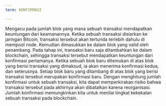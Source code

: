 ```yaml
---
term: KONFIRMASI

---
```

Mengacu pada jumlah blok yang mana sebuah transaksi mendapatkan keuntungan dari keamanannya. Ketika sebuah transaksi disiarkan ke jaringan Bitcoin, transaksi tersebut akan tertunda terlebih dahulu di mempool node. Kemudian dimasukkan ke dalam blok yang valid oleh penambang. Pada tahap ini, transaksi baru saja ditambahkan ke dalam blockchain, sehingga transaksi tersebut mendapatkan keuntungan dari konfirmasi pertamanya. Ketika sebuah blok baru ditemukan di atas blok yang berisi transaksi yang dimaksud, ia akan menerima konfirmasi kedua, dan seterusnya. Setiap blok baru yang ditambang di atas blok yang berisi transaksi tersebut merupakan konfirmasi baru. Dengan menghitung jumlah konfirmasi untuk sebuah transaksi, kita dapat memperkirakan risiko bahwa transaksi tersebut pada akhirnya akan dibatalkan karena reorganisasi. Jumlah konfirmasi memungkinkan kita untuk menilai tingkat kekekalan sebuah transaksi pada blockchain.
